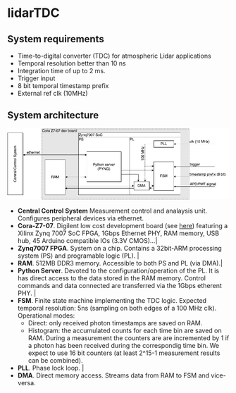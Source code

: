 # lidarTDC
## System requirements
* Time-to-digital converter (TDC) for atmospheric Lidar applications
* Temporal resolution better than 10 ns 
* Integration time of up to 2 ms.
* Trigger input
* 8 bit temporal timestamp prefix
* External ref clk (10MHz)

## System architecture
![System architecture](doc/lidarTDC.png)
* **Central Control System** Measurement control and analaysis unit. Configures peripheral devices via ethernet.
* **Cora-Z7-07**. Digilent low cost development board (see [here](https://store.digilentinc.com/cora-z7-zynq-7000-single-core-and-dual-core-options-for-arm-fpga-soc-development)) featuring a Xilinx Zynq 7007 SoC FPGA, 1Gbps Ethernet PHY, RAM memory, USB hub, 45 Arduino compatible IOs (3.3V CMOS)...|
* **Zynq7007 FPGA**. System on a chip. Contains a 32bit-ARM processing system (PS) and programable logic (PL). |
* **RAM**. 512MB DDR3 memory. Accessible to both PS and PL (via DMA).|
* **Python Server**. Devoted to the configuration/operation of the PL. It is has direct access to the data stored in the RAM memory. Control commands and data connected are transferred via the 1Gbps etherent PHY.  |
 * **FSM**. Finite state machine implementing the TDC logic. Expected temporal resolution: 5ns (sampling on both edges of a 100 MHz clk). Operational modes: 
    * Direct: only received photon timestamps are saved on RAM.
    * Histogram: the accumulated counts for each time bin are saved on RAM. During a measurement the counters are are incremented by 1 if a photon has been received during the correspondig time bin. We expect to use 16 bit counters (at least 2^15-1 measurement results can be combined). 
* **PLL**. Phase lock loop. |
* **DMA**. Direct memory access. Streams data from RAM to FSM and vice-versa. 

